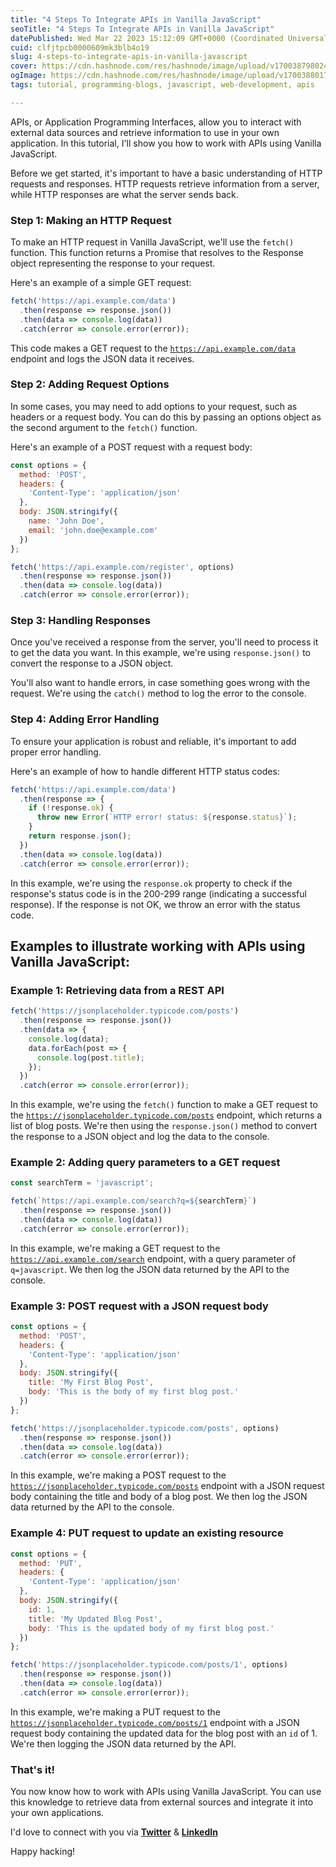 ```yaml
---
title: "4 Steps To Integrate APIs in Vanilla JavaScript"
seoTitle: "4 Steps To Integrate APIs in Vanilla JavaScript"
datePublished: Wed Mar 22 2023 15:12:09 GMT+0000 (Coordinated Universal Time)
cuid: clfjtpcb0000609mk3blb4o19
slug: 4-steps-to-integrate-apis-in-vanilla-javascript
cover: https://cdn.hashnode.com/res/hashnode/image/upload/v1700387980243/c6ae2efe-ab0d-4429-8c82-91dd9fdb2ee9.jpeg
ogImage: https://cdn.hashnode.com/res/hashnode/image/upload/v1700388017175/b88893e3-f522-4c51-a17c-b490b047da4e.jpeg
tags: tutorial, programming-blogs, javascript, web-development, apis

---
```


APIs, or Application Programming Interfaces, allow you to interact with external data sources and retrieve information to use in your own application. In this tutorial, I'll show you how to work with APIs using Vanilla JavaScript.

Before we get started, it's important to have a basic understanding of HTTP requests and responses. HTTP requests retrieve information from a server, while HTTP responses are what the server sends back.

### Step 1: Making an HTTP Request

To make an HTTP request in Vanilla JavaScript, we'll use the `fetch()` function. This function returns a Promise that resolves to the Response object representing the response to your request.

Here's an example of a simple GET request:

```javascript
fetch('https://api.example.com/data')
  .then(response => response.json())
  .then(data => console.log(data))
  .catch(error => console.error(error));
```

This code makes a GET request to the [`https://api.example.com/data`](https://api.example.com/data) endpoint and logs the JSON data it receives.

### Step 2: Adding Request Options

In some cases, you may need to add options to your request, such as headers or a request body. You can do this by passing an options object as the second argument to the `fetch()` function.

Here's an example of a POST request with a request body:

```javascript
const options = {
  method: 'POST',
  headers: {
    'Content-Type': 'application/json'
  },
  body: JSON.stringify({
    name: 'John Doe',
    email: 'john.doe@example.com'
  })
};

fetch('https://api.example.com/register', options)
  .then(response => response.json())
  .then(data => console.log(data))
  .catch(error => console.error(error));
```

### Step 3: Handling Responses

Once you've received a response from the server, you'll need to process it to get the data you want. In this example, we're using `response.json()` to convert the response to a JSON object.

You'll also want to handle errors, in case something goes wrong with the request. We're using the `catch()` method to log the error to the console.

### Step 4: Adding Error Handling

To ensure your application is robust and reliable, it's important to add proper error handling.

Here's an example of how to handle different HTTP status codes:

```javascript
fetch('https://api.example.com/data')
  .then(response => {
    if (!response.ok) {
      throw new Error(`HTTP error! status: ${response.status}`);
    }
    return response.json();
  })
  .then(data => console.log(data))
  .catch(error => console.error(error));
```

In this example, we're using the `response.ok` property to check if the response's status code is in the 200-299 range (indicating a successful response). If the response is not OK, we throw an error with the status code.

## Examples to illustrate working with APIs using Vanilla JavaScript:

### Example 1: Retrieving data from a REST API

```javascript
fetch('https://jsonplaceholder.typicode.com/posts')
  .then(response => response.json())
  .then(data => {
    console.log(data);
    data.forEach(post => {
      console.log(post.title);
    });
  })
  .catch(error => console.error(error));
```

In this example, we're using the `fetch()` function to make a GET request to the [`https://jsonplaceholder.typicode.com/posts`](https://jsonplaceholder.typicode.com/posts) endpoint, which returns a list of blog posts. We're then using the `response.json()` method to convert the response to a JSON object and log the data to the console.

### Example 2: Adding query parameters to a GET request

```javascript
const searchTerm = 'javascript';

fetch(`https://api.example.com/search?q=${searchTerm}`)
  .then(response => response.json())
  .then(data => console.log(data))
  .catch(error => console.error(error));
```

In this example, we're making a GET request to the [`https://api.example.com/search`](https://api.example.com/search) endpoint, with a query parameter of `q=javascript`. We then log the JSON data returned by the API to the console.

### Example 3: POST request with a JSON request body

```javascript
const options = {
  method: 'POST',
  headers: {
    'Content-Type': 'application/json'
  },
  body: JSON.stringify({
    title: 'My First Blog Post',
    body: 'This is the body of my first blog post.'
  })
};

fetch('https://jsonplaceholder.typicode.com/posts', options)
  .then(response => response.json())
  .then(data => console.log(data))
  .catch(error => console.error(error));
```

In this example, we're making a POST request to the [`https://jsonplaceholder.typicode.com/posts`](https://jsonplaceholder.typicode.com/posts) endpoint with a JSON request body containing the title and body of a blog post. We then log the JSON data returned by the API to the console.

### Example 4: PUT request to update an existing resource

```javascript
const options = {
  method: 'PUT',
  headers: {
    'Content-Type': 'application/json'
  },
  body: JSON.stringify({
    id: 1,
    title: 'My Updated Blog Post',
    body: 'This is the updated body of my first blog post.'
  })
};

fetch('https://jsonplaceholder.typicode.com/posts/1', options)
  .then(response => response.json())
  .then(data => console.log(data))
  .catch(error => console.error(error));
```

In this example, we're making a PUT request to the [`https://jsonplaceholder.typicode.com/posts/1`](https://jsonplaceholder.typicode.com/posts/1) endpoint with a JSON request body containing the updated data for the blog post with an `id` of 1. We're then logging the JSON data returned by the API.

### That's it!

You now know how to work with APIs using Vanilla JavaScript. You can use this knowledge to retrieve data from external sources and integrate it into your own applications.

I'd love to connect with you via [**Twitter**](https://twitter.com/bonaogeto) & [**LinkedIn**](https://www.linkedin.com/in/bonaventureogeto/)

Happy hacking!